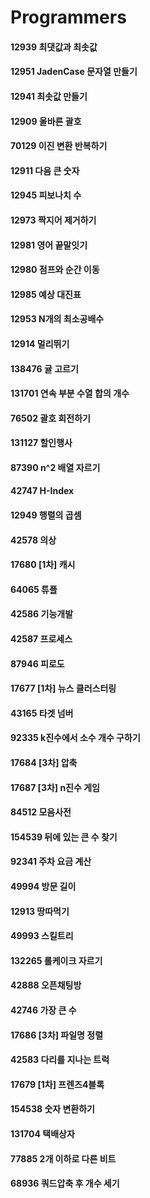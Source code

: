 # Programmers

#### 12939 최댓값과 최솟값
#### 12951 JadenCase 문자열 만들기
#### 12941 최솟값 만들기
#### 12909 올바른 괄호
#### 70129 이진 변환 반복하기
#### 12911 다음 큰 숫자
#### 12945 피보나치 수
#### 12973 짝지어 제거하기
#### 12981 영어 끝말잇기
#### 12980 점프와 순간 이동
#### 12985 예상 대진표
#### 12953 N개의 최소공배수
#### 12914 멀리뛰기
#### 138476 귤 고르기
#### 131701 연속 부분 수열 합의 개수
#### 76502 괄호 회전하기
#### 131127 할인행사
#### 87390 n^2 배열 자르기
#### 42747 H-Index
#### 12949 행렬의 곱셈
#### 42578 의상
#### 17680 [1차] 캐시
#### 64065 튜플
#### 42586 기능개발
#### 42587 프로세스
#### 87946 피로도
#### 17677 [1차] 뉴스 클러스터링
#### 43165 타겟 넘버
#### 92335 k진수에서 소수 개수 구하기
#### 17684 [3차] 압축
#### 17687 [3차] n진수 게임
#### 84512 모음사전
#### 154539 뒤에 있는 큰 수 찾기
#### 92341 주차 요금 계산
#### 49994 방문 길이
#### 12913 땅따먹기
#### 49993 스킬트리
#### 132265 롤케이크 자르기
#### 42888 오픈채팅방
#### 42746 가장 큰 수
#### 17686 [3차] 파일명 정렬
#### 42583 다리를 지나는 트럭
#### 17679 [1차] 프렌즈4블록
#### 154538 숫자 변환하기
#### 131704 택배상자
#### 77885 2개 이하로 다른 비트
#### 68936 쿼드압축 후 개수 세기
